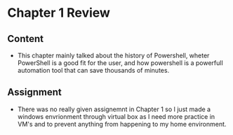 # Chapter 1 Review

## Content
* This chapter mainly talked about the history of Powershell, wheter PowerShell is a good fit for the user, and how powershell is a powerfull automation tool that can save thousands of minutes.

## Assignment
* There was no really given assignemnt in Chapter 1 so I just made a windows envrionment through virtual box as I need more practice in VM's and to prevent anything from happening to my home environment.



